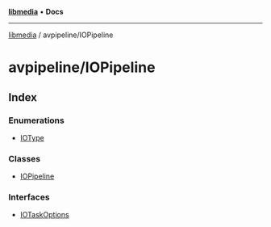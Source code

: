 [**libmedia**](../../README.md) • **Docs**

***

[libmedia](../../README.md) / avpipeline/IOPipeline

# avpipeline/IOPipeline

## Index

### Enumerations

- [IOType](enumerations/IOType.md)

### Classes

- [IOPipeline](classes/IOPipeline.md)

### Interfaces

- [IOTaskOptions](interfaces/IOTaskOptions.md)
